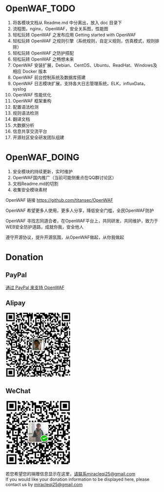 # OpenWAF_TODO
1.  将各模块文档从 Readme.md 中分离出，放入 doc 目录下
2.  流程图，nginx，OpenWAF，安全关系图，性能图
3.  轻松玩转 OpenWAF 之发布应用  Getting started with OpenWAF
4.  轻松玩转 OpenWAF 之规则引擎（系统规则，自定义规则，仿真模式，规则排除）
4.  轻松玩转 OpenWAF 之防护搭配
5.  轻松玩转 OpenWAF 之畅想未来
6.  OpenWAF 安装扩展，Debian、CentOS、Ubuntu、ReadHat、Windows及相应 Docker 版本
7.  OpenWAF 前台控制系统及数据库搭建
8.  OpenWAF 日志模块扩展，支持各大日志管理系统，ELK，influxData，syslog
9.  OpenWAF 性能优化
10. OpenWAF 框架重构
11. 配置语法检测
12. 规则语法检测
13. 翻译文档
14. 大数据分析
15. 信息共享交流平台
16. 开源社区安全研发团队组建

# OpenWAF_DOING
1. 安全模块的持续更新，实时维护
2. OpenWAF国内推广（当前可能侧重点在QQ群讨论区）
3. 文档Readme.md的切割
4. 收集安全模块素材

OpenWAF 链接 https://github.com/titansec/OpenWAF

OpenWAF 希望更多人使用，更多人分享，降低安全门槛，全民OpenWAF防护

OpenWAF 寻找志同道合者，在OpenWAF平台上，共同研发，共同维护，致力于WEB安全防护道路，成就你我，安全他人

遵守开源协议，提升开源氛围，从OpenWAF做起，从你我做起

Donation
========

PayPal
------

[通过 PayPal 来支持 OpenWAF](https://www.paypal.me/miracleqi)

Alipay
------

![image](https://github.com/miracleqi/Alipayimage/blob/master/Alipay%20two-dimension%20code.png)

WeChat
------

![image](https://github.com/miracleqi/Alipayimage/blob/master/weixin%20two-dimension%20code.png)

若您希望您的捐赠信息显示在这里，请联系miracleqi25@gmail.com  
If you would like your donation information to be displayed here, please contact us by miracleqi25@gmail.com  
